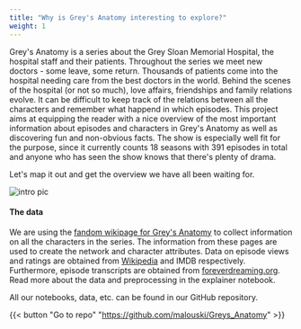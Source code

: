 ```yaml
---
title: "Why is Grey's Anatomy interesting to explore?"
weight: 1
---
```


Grey's Anatomy is a series about the Grey Sloan Memorial Hospital, the hospital staff and their patients. Throughout the series we meet new doctors - some leave, some return. Thousands of patients come into the hospital needing care from the best doctors in the world. Behind the scenes of the hospital (or not so much), love affairs, friendships and family relations evolve. It can be difficult to keep track of the relations between all the characters and remember what happend in which episodes. This project aims at equipping the reader with a nice overview of the most important information about episodes and characters in Grey's Anatomy as well as discovering fun and non-obvious facts. The show is especially well fit for the purpose, since it currently counts 18 seasons with 391 episodes in total and anyone who has seen the show knows that there's plenty of drama.

Let's map it out and get the overview we have all been waiting for.

<img src="images/grey.jpg" alt="intro pic"/>


#### The data

We are using the [fandom wikipage for Grey's Anatomy](https://greysanatomy.fandom.com/wiki/Grey%27s_Anatomy_Universe_Wiki) to collect information on all the characters in the series. The information from these pages are used to create the network and character attributes. Data on episode views and ratings are obtained from [Wikipedia](https://en.wikipedia.org/wiki/List_of_Grey%27s_Anatomy_episodes) and IMDB respectively. Furthermore, episode transcripts are obtained from [foreverdreaming.org](https://foreverdreaming.org). Read more about the data and preprocessing in the explainer notebook.

All our notebooks, data, etc. can be found in our GitHub repository.

{{< button "Go to repo" "https://github.com/malouski/Greys_Anatomy" >}}
